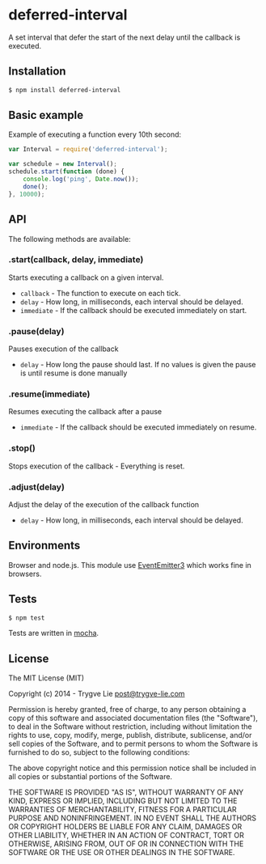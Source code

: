 # deferred-interval

A set interval that defer the start of the next delay until the callback is 
executed.



## Installation

```bash
$ npm install deferred-interval
```



## Basic example

Example of executing a function every 10th second:

```js
var Interval = require('deferred-interval');

var schedule = new Interval();
schedule.start(function (done) {
	console.log('ping', Date.now());
	done();
}, 10000);
```



## API

The following methods are available:


### .start(callback, delay, immediate)

Starts executing a callback on a given interval.

  * `callback` - The function to execute on each tick.
  * `delay` - How long, in milliseconds, each interval should be delayed.
  * `immediate` - If the callback should be executed immediately on start.


### .pause(delay)

Pauses execution of the callback

  * `delay` - How long the pause should last. If no values is given the pause is 
  until resume is done manually


### .resume(immediate)

Resumes executing the callback after a pause

  * `immediate` - If the callback should be executed immediately on resume.


### .stop()

Stops execution of the callback - Everything is reset.


### .adjust(delay)

Adjust the delay of the execution of the callback function

  * `delay` - How long, in milliseconds, each interval should be delayed.



## Environments

Browser and node.js. This module use [EventEmitter3](https://github.com/primus/EventEmitter3) 
which works fine in browsers.



## Tests

```bash
$ npm test
```

Tests are written in [mocha](http://visionmedia.github.io/mocha/).



## License 

The MIT License (MIT)

Copyright (c) 2014 - Trygve Lie post@trygve-lie.com

Permission is hereby granted, free of charge, to any person obtaining a copy
of this software and associated documentation files (the "Software"), to deal
in the Software without restriction, including without limitation the rights
to use, copy, modify, merge, publish, distribute, sublicense, and/or sell
copies of the Software, and to permit persons to whom the Software is
furnished to do so, subject to the following conditions:

The above copyright notice and this permission notice shall be included in
all copies or substantial portions of the Software.

THE SOFTWARE IS PROVIDED "AS IS", WITHOUT WARRANTY OF ANY KIND, EXPRESS OR
IMPLIED, INCLUDING BUT NOT LIMITED TO THE WARRANTIES OF MERCHANTABILITY,
FITNESS FOR A PARTICULAR PURPOSE AND NONINFRINGEMENT. IN NO EVENT SHALL THE
AUTHORS OR COPYRIGHT HOLDERS BE LIABLE FOR ANY CLAIM, DAMAGES OR OTHER
LIABILITY, WHETHER IN AN ACTION OF CONTRACT, TORT OR OTHERWISE, ARISING FROM,
OUT OF OR IN CONNECTION WITH THE SOFTWARE OR THE USE OR OTHER DEALINGS IN
THE SOFTWARE.
